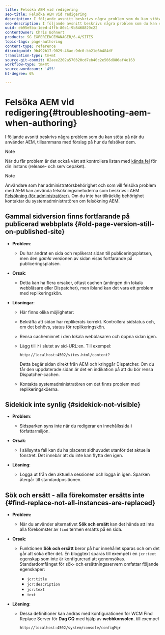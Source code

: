 ```yaml
---
title: Felsöka AEM vid redigering
seo-title: Felsöka AEM vid redigering
description: I följande avsnitt beskrivs några problem som du kan stöta på när du använder AEM, tillsammans med förslag på hur du felsöker dem.
seo-description: I följande avsnitt beskrivs några problem som du kan stöta på när du använder AEM, tillsammans med förslag på hur du felsöker dem.
uuid: eb95e5ba-1eed-4ffb-80c1-9b8468820c22
contentOwner: Chris Bohnert
products: SG_EXPERIENCEMANAGER/6.4/SITES
topic-tags: page-authoring
content-type: reference
discoiquuid: 9b492b17-9029-46ae-9dc0-bb21e6b484df
translation-type: tm+mt
source-git-commit: 02aee2202a570320cd7eb40c2e566d886af4e163
workflow-type: tm+mt
source-wordcount: '455'
ht-degree: 6%

---
```



# Felsöka AEM vid redigering{#troubleshooting-aem-when-authoring}

I följande avsnitt beskrivs några problem som du kan stöta på när du använder AEM, tillsammans med förslag på hur du felsöker dem.

>[!NOTE]
>
>När du får problem är det också värt att kontrollera listan med [kända fel](/help/release-notes/known-issues.md) för din instans (release- och servicepaket).

>[!NOTE]
>
>Användare som har administratörsbehörighet och som vill felsöka problem med AEM kan använda felsökningsmetoderna som beskrivs i AEM [Felsökning (för administratörer)](/help/sites-administering/troubleshoot.md). Om du inte har tillräcklig behörighet kontaktar du systemadministratören om felsökning AEM.

## Gammal sidversion finns fortfarande på publicerad webbplats {#old-page-version-still-on-published-site}

* **Problem**:

   * Du har ändrat en sida och replikerat sidan till publiceringsplatsen, men den *gamla* versionen av sidan visas fortfarande på publiceringsplatsen.

* **Orsak**:

   * Detta kan ha flera orsaker, oftast cachen (antingen din lokala webbläsare eller Dispatcher), men ibland kan det vara ett problem med replikeringskön.

* **Lösningar**:

   * Här finns olika möjligheter:
   * Bekräfta att sidan har replikerats korrekt. Kontrollera sidstatus och, om det behövs, status för replikeringskön.
   * Rensa cacheminnet i den lokala webbläsaren och öppna sidan igen.
   * Lägg till `?` i slutet av sid-URL:en. Till exempel:

      `http://localhost:4502/sites.html/content?`

      Detta begär sidan direkt från AEM och kringgår Dispatcher. Om du får den uppdaterade sidan är det en indikation på att du bör rensa Dispatcher-cachen.

   * Kontakta systemadministratören om det finns problem med replikeringsköerna.

## Sidekick inte synlig {#sidekick-not-visible}

* **Problem**:

   * Sidsparken syns inte när du redigerar en innehållssida i författarmiljön.

* **Orsak**:

   * I sällsynta fall kan du ha placerat sidhuvudet utanför det aktuella fönstret. Det innebär att du inte kan flytta den igen.

* **Lösning**:

   * Logga ut från den aktuella sessionen och logga in igen. Sparken återgår till standardpositionen.

## Sök och ersätt - alla förekomster ersätts inte {#find-replace-not-all-instances-are-replaced}

* **Problem:**

   * När du använder alternativet **Sök och ersätt** kan det hända att inte alla förekomster av `find` termen ersätts på en sida.

* **Orsak**:

   * Funktionen **Sök och ersätt** beror på hur innehållet sparas och om det går att söka efter det. En bloggtext sparas till exempel i en `jcr:text` egenskap som inte är konfigurerad att genomsökas. Standardomfånget för sök- och ersättningsservern omfattar följande egenskaper:

      * `jcr:title`
      * `jcr:description`
      * `jcr:text`
      * `text`

* **Lösning**:

   * Dessa definitioner kan ändras med konfigurationen för WCM Find Replace Server för **Dag CQ** med hjälp av **webbkonsolen**. till exempel

      `http://localhost:4502/system/console/configMgr`

